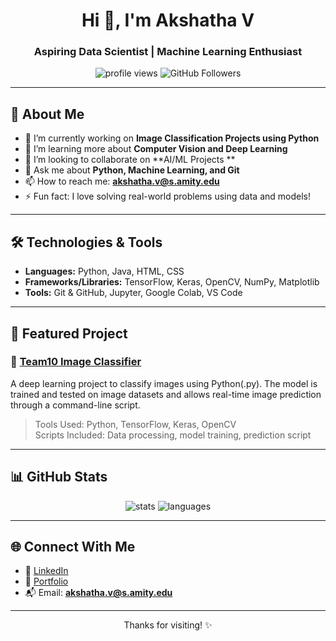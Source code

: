 <h1 align="center">Hi 👋, I'm Akshatha V</h1>
<h3 align="center">Aspiring Data Scientist | Machine Learning Enthusiast</h3>

<p align="center">
  <img src="https://komarev.com/ghpvc/?username=0AkshathaV&label=Profile%20views&color=0e75b6&style=flat" alt="profile views" />
  <img src="https://img.shields.io/github/followers/0AkshathaV?label=Followers&style=social" alt="GitHub Followers" />
</p>

---

## 📖 About Me

- 🔭 I’m currently working on **Image Classification Projects using Python**
- 🌱 I’m learning more about **Computer Vision and Deep Learning**
- 👯 I’m looking to collaborate on **AI/ML Projects **
- 💬 Ask me about **Python, Machine Learning, and Git**
- 📫 How to reach me: **akshatha.v@s.amity.edu**
- ⚡ Fun fact: I love solving real-world problems using data and models!

---

## 🛠️ Technologies & Tools

- **Languages:** Python, Java, HTML, CSS
- **Frameworks/Libraries:** TensorFlow, Keras, OpenCV, NumPy, Matplotlib
- **Tools:** Git & GitHub, Jupyter, Google Colab, VS Code

---

## 📌 Featured Project

### 🔹 [Team10 Image Classifier](https://github.com/0AkshathaV/Team10_image_classifier)

A deep learning project to classify images using Python(.py). The model is trained and tested on image datasets and allows real-time image prediction through a command-line script.

> Tools Used: Python, TensorFlow, Keras, OpenCV  
> Scripts Included: Data processing, model training, prediction script  

---

## 📊 GitHub Stats

<p align="center">
  <img src="https://github-readme-stats.vercel.app/api?username=0AkshathaV&show_icons=true&theme=tokyonight" alt="stats" />
  <img src="https://github-readme-stats.vercel.app/api/top-langs/?username=0AkshathaV&layout=compact&theme=tokyonight" alt="languages" />
</p>

---

## 🌐 Connect With Me

- 💼 [LinkedIn](https://www.linkedin.com/in/your-link)
- 📁 [Portfolio](https://your-portfolio-link.com) 
- 📬 Email: **akshatha.v@s.amity.edu**

---

<p align="center">Thanks for visiting! ✨</p>
